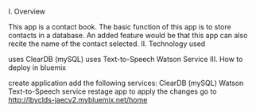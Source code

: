 I. Overview

This app is a contact book. The basic function of this app is to store contacts in a database. An added feature would be that this app can also recite the name of the contact selected.
II. Technology used

uses ClearDB (mySQL)
uses Text-to-Speech Watson Service
III. How to deploy in bluemix

create application
add the following services:
ClearDB (mySQL)
Watson Text-to-Speech service
restage app to apply the changes
go to http://lbyclds-jaecv2.mybluemix.net/home